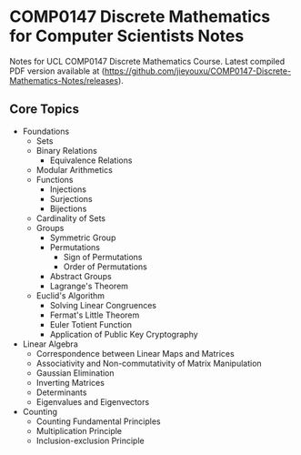 # COMP0147 Discrete Mathematics for Computer Scientists Notes
Notes for UCL COMP0147 Discrete Mathematics Course. Latest compiled PDF version available at (https://github.com/jieyouxu/COMP0147-Discrete-Mathematics-Notes/releases).

## Core Topics
- Foundations
    + Sets
    + Binary Relations
        + Equivalence Relations
    + Modular Arithmetics
    + Functions
        + Injections
        + Surjections
        + Bijections
    + Cardinality of Sets
    + Groups
        + Symmetric Group
        + Permutations
            + Sign of Permutations
            + Order of Permutations
        + Abstract Groups
        + Lagrange's Theorem
    + Euclid's Algorithm
        * Solving Linear Congruences
        * Fermat's Little Theorem
        * Euler Totient Function
        * Application of Public Key Cryptography
- Linear Algebra
    + Correspondence between Linear Maps and Matrices
    + Associativity and Non-commutativity of Matrix Manipulation
    + Gaussian Elimination
    + Inverting Matrices
    + Determinants
    + Eigenvalues and Eigenvectors
- Counting
    + Counting Fundamental Principles
    + Multiplication Principle
    + Inclusion-exclusion Principle
